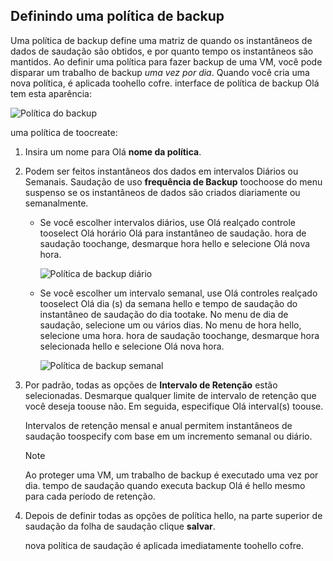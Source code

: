 ## <a name="defining-a-backup-policy"></a>Definindo uma política de backup
Uma política de backup define uma matriz de quando os instantâneos de dados de saudação são obtidos, e por quanto tempo os instantâneos são mantidos. Ao definir uma política para fazer backup de uma VM, você pode disparar um trabalho de backup *uma vez por dia*. Quando você cria uma nova política, é aplicada toohello cofre. interface de política de backup Olá tem esta aparência:

![Política do backup](./media/backup-create-policy-for-vms/backup-policy.png)

uma política de toocreate:

1. Insira um nome para Olá **nome da política**.
2. Podem ser feitos instantâneos dos dados em intervalos Diários ou Semanais. Saudação de uso **frequência de Backup** toochoose do menu suspenso se os instantâneos de dados são criados diariamente ou semanalmente.
   
   * Se você escolher intervalos diários, use Olá realçado controle tooselect Olá horário Olá para instantâneo de saudação. hora de saudação toochange, desmarque hora hello e selecione Olá nova hora.
     
     ![Política de backup diário](./media/backup-create-policy-for-vms/backup-policy-daily.png) <br/>
   * Se você escolher um intervalo semanal, use Olá controles realçado tooselect Olá dia (s) da semana hello e tempo de saudação do instantâneo de saudação do dia tootake. No menu de dia de saudação, selecione um ou vários dias. No menu de hora hello, selecione uma hora. hora de saudação toochange, desmarque hora selecionada hello e selecione Olá nova hora.
     
     ![Política de backup semanal](./media/backup-create-policy-for-vms/backup-policy-weekly.png)
3. Por padrão, todas as opções de **Intervalo de Retenção** estão selecionadas. Desmarque qualquer limite de intervalo de retenção que você deseja toouse não. Em seguida, especifique Olá interval(s) toouse.
   
    Intervalos de retenção mensal e anual permitem instantâneos de saudação toospecify com base em um incremento semanal ou diário.
   
   > [!NOTE]
   > Ao proteger uma VM, um trabalho de backup é executado uma vez por dia. tempo de saudação quando executa backup Olá é hello mesmo para cada período de retenção.
   > 
   > 
4. Depois de definir todas as opções de política hello, na parte superior de saudação da folha de saudação clique **salvar**.
   
    nova política de saudação é aplicada imediatamente toohello cofre.

